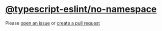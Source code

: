 [@typescript-eslint/no-namespace](https://typescript-eslint.io/rules/no-namespace)
==================================================================================
Please [open an issue](https://github.com/rasenplanscher/eslint-config-rasenplanscher/issues/new)
or [create a pull request](https://github.com/rasenplanscher/eslint-config-rasenplanscher/edit/main/src/rules-configurations/@typescript-eslint/no-namespace.md)